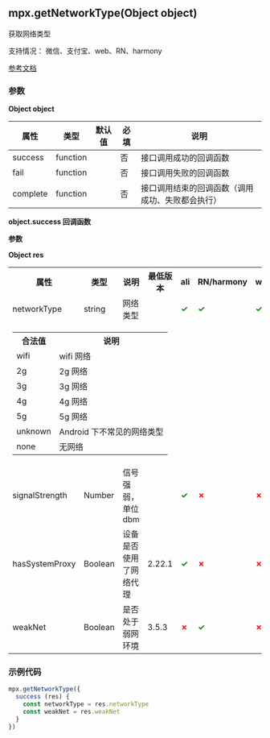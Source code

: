 ## mpx.getNetworkType(Object object)

获取网络类型

支持情况： 微信、支付宝、web、RN、harmony

[参考文档](https://developers.weixin.qq.com/miniprogram/dev/api/device/network/wx.getNetworkType.html)

### 参数

**Object object**

| 属性     | 类型     | 默认值 | 必填 | 说明                                         |
| -------- | -------- | ------ | ---- | -------------------------------------------- |
| success  | function |        | 否   | 接口调用成功的回调函数                       |
| fail     | function |        | 否   | 接口调用失败的回调函数                       |
| complete | function |        | 否   | 接口调用结束的回调函数（调用成功、失败都会执行） |

**object.success 回调函数**

**参数**

**Object res**

<table>
  <tr>
    <th>属性</th>
    <th>类型</th>
    <th>说明</th>
    <th>最低版本</th>
    <th>ali</th>
    <th>RN/harmony</th>
    <th>web</th>
  </tr>
  <tr>
    <td>networkType</td>
    <td>string</td>
    <td>网络类型</td>
    <td></td>
  <td><span style="color: green; font-weight: bold;">✓</span></td>
  <td><span style="color: green; font-weight: bold;">✓</span></td>
  <td><span style="color: green; font-weight: bold;">✓</span></td>
  </tr>
  <tr>
    <td colspan="7">
      <table style="width:100%">
        <tr>
          <th>合法值</th>
          <th>说明</th>
        </tr>
        <tr><td>wifi</td><td>wifi 网络</td></tr>
        <tr><td>2g</td><td>2g 网络</td></tr>
        <tr><td>3g</td><td>3g 网络</td></tr>
        <tr><td>4g</td><td>4g 网络</td></tr>
        <tr><td>5g</td><td>5g 网络</td></tr>
        <tr><td>unknown</td><td>Android 下不常见的网络类型</td></tr>
        <tr><td>none</td><td>无网络</td></tr>
      </table>
    </td>
  </tr>
  <tr>
  <td>signalStrength</td>
  <td>Number</td>
  <td>信号强弱，单位 dbm</td>
  <td></td>
  <td><span style="color: green; font-weight: bold;">✓</span></td>
  <td><span style="color: red; font-weight: bold;">✗</span></td>
  <td><span style="color: red; font-weight: bold;">✗</span></td>
  </tr>
  <tr>
  <td>hasSystemProxy</td>
  <td>Boolean</td>
  <td>设备是否使用了网络代理</td>
  <td>2.22.1</td>
  <td><span style="color: green; font-weight: bold;">✓</span></td>
  <td><span style="color: red; font-weight: bold;">✗</span></td>
  <td><span style="color: red; font-weight: bold;">✗</span></td>
  </tr>
  <tr>
  <td>weakNet</td>
  <td>Boolean</td>
  <td>是否处于弱网环境</td>
  <td>3.5.3</td>
  <td><span style="color: red; font-weight: bold;">✗</span></td>
  <td><span style="color: green; font-weight: bold;">✓</span></td>
  <td><span style="color: red; font-weight: bold;">✗</span></td>
  </tr>
</table>


### 示例代码

```js
mpx.getNetworkType({
  success (res) {
    const networkType = res.networkType
    const weakNet = res.weakNet
  }
})
```